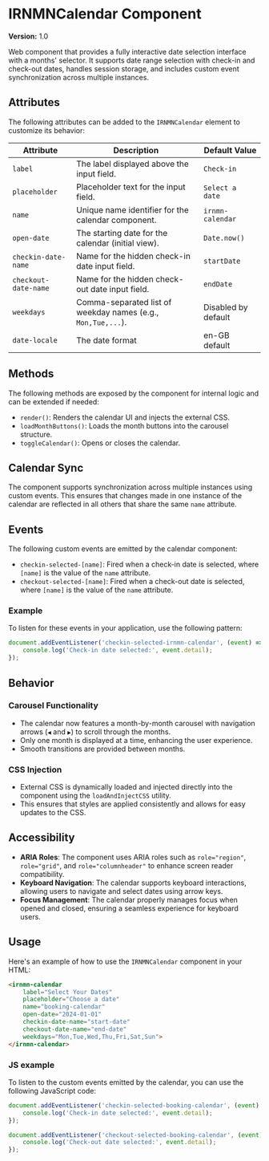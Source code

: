 # IRNMNCalendar Component

**Version:** 1.0

Web component that provides a fully interactive date selection interface with a months' selector. It supports date range selection with check-in and check-out dates, handles session storage, and includes custom event synchronization across multiple instances.

## Attributes
The following attributes can be added to the `IRNMNCalendar` element to customize its behavior:

| Attribute                | Description                                                        | Default Value         |
|--------------------------|--------------------------------------------------------------------|----------------------|
| `label`                  | The label displayed above the input field.                         | `Check-in`           |
| `placeholder`            | Placeholder text for the input field.                             | `Select a date`      |
| `name`                   | Unique name identifier for the calendar component.                | `irnmn-calendar`     |
| `open-date`               | The starting date for the calendar (initial view).                | `Date.now()`         |
| `checkin-date-name`      | Name for the hidden check-in date input field.                    | `startDate`          |
| `checkout-date-name`     | Name for the hidden check-out date input field.                   | `endDate`            |
| `weekdays`               | Comma-separated list of weekday names (e.g., `Mon,Tue,...`).      | Disabled by default  |
| `date-locale`               | The date format      | en-GB default  |

## Methods
The following methods are exposed by the component for internal logic and can be extended if needed:

- `render()`: Renders the calendar UI and injects the external CSS.
- `loadMonthButtons()`: Loads the month buttons into the carousel structure.
- `toggleCalendar()`: Opens or closes the calendar.

## Calendar Sync
The component supports synchronization across multiple instances using custom events. This ensures that changes made in one instance of the calendar are reflected in all others that share the same `name` attribute.

## Events
The following custom events are emitted by the calendar component:
- `checkin-selected-[name]`: Fired when a check-in date is selected, where `[name]` is the value of the `name` attribute.
- `checkout-selected-[name]`: Fired when a check-out date is selected, where `[name]` is the value of the `name` attribute.

### Example
To listen for these events in your application, use the following pattern:
```javascript
document.addEventListener('checkin-selected-irnmn-calendar', (event) => {
    console.log('Check-in date selected:', event.detail);
});
```

## Behavior
### Carousel Functionality
- The calendar now features a month-by-month carousel with navigation arrows (`◀` and `▶`) to scroll through the months.
- Only one month is displayed at a time, enhancing the user experience.
- Smooth transitions are provided between months.

### CSS Injection
- External CSS is dynamically loaded and injected directly into the component using the `loadAndInjectCSS` utility.
- This ensures that styles are applied consistently and allows for easy updates to the CSS.

## Accessibility
- **ARIA Roles**: The component uses ARIA roles such as `role="region"`, `role="grid"`, and `role="columnheader"` to enhance screen reader compatibility.
- **Keyboard Navigation**: The calendar supports keyboard interactions, allowing users to navigate and select dates using arrow keys.
- **Focus Management**: The calendar properly manages focus when opened and closed, ensuring a seamless experience for keyboard users.

## Usage

Here's an example of how to use the `IRNMNCalendar` component in your HTML:

```html
<irnmn-calendar 
    label="Select Your Dates"
    placeholder="Choose a date"
    name="booking-calendar"
    open-date="2024-01-01"
    checkin-date-name="start-date"
    checkout-date-name="end-date"
    weekdays="Mon,Tue,Wed,Thu,Fri,Sat,Sun">
</irnmn-calendar>
```

### JS example
To listen to the custom events emitted by the calendar, you can use the following JavaScript code:

```javascript
document.addEventListener('checkin-selected-booking-calendar', (event) => {
    console.log('Check-in date selected:', event.detail);
});

document.addEventListener('checkout-selected-booking-calendar', (event) => {
    console.log('Check-out date selected:', event.detail);
});
```
